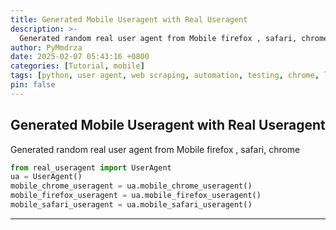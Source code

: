 ```yaml
---
title: Generated Mobile Useragent with Real Useragent
description: >-
  Generated random real user agent from Mobile firefox , safari, chrome .
author: PyMmdrza
date: 2025-02-07 05:43:16 +0800
categories: [Tutorial, mobile]
tags: [python, user agent, web scraping, automation, testing, chrome, library, development]
pin: false
---
```


## Generated Mobile Useragent with Real Useragent

Generated random real user agent from Mobile firefox , safari, chrome 

```python
from real_useragent import UserAgent
ua = UserAgent()
mobile_chrome_useragent = ua.mobile_chrome_useragent()
mobile_firefox_useragent = ua.mobile_firefox_useragent()
mobile_safari_useragent = ua.mobile_safari_useragent()

```

---

[generate-android-useragent]: https://github.com/real-useragenr/mobile-useragent-generated

